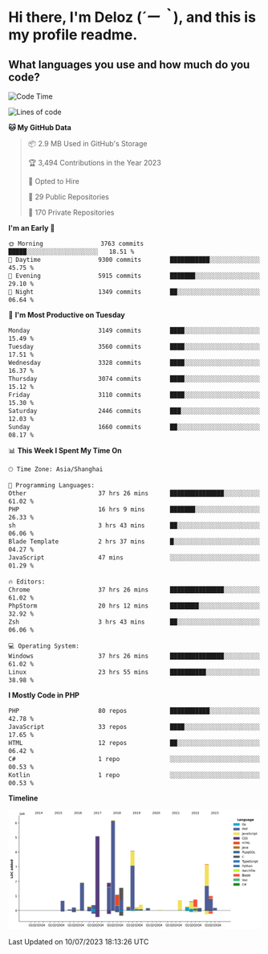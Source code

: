 # **Hi there, I'm Deloz (*´ー｀*), and this is my profile readme.**

## **What languages you use and how much do you code?**

<!--START_SECTION:waka-->
![Code Time](http://img.shields.io/badge/Code%20Time-1%2C877%20hrs-blue)

![Lines of code](https://img.shields.io/badge/From%20Hello%20World%20I%27ve%20Written-31.3%20million%20lines%20of%20code-blue)

**🐱 My GitHub Data** 

> 📦 2.9 MB Used in GitHub's Storage 
 > 
> 🏆 3,494 Contributions in the Year 2023
 > 
> 💼 Opted to Hire
 > 
> 📜 29 Public Repositories 
 > 
> 🔑 170 Private Repositories 
 > 
**I'm an Early 🐤** 

```text
🌞 Morning                3763 commits        █████░░░░░░░░░░░░░░░░░░░░   18.51 % 
🌆 Daytime                9300 commits        ███████████░░░░░░░░░░░░░░   45.75 % 
🌃 Evening                5915 commits        ███████░░░░░░░░░░░░░░░░░░   29.10 % 
🌙 Night                  1349 commits        ██░░░░░░░░░░░░░░░░░░░░░░░   06.64 % 
```
📅 **I'm Most Productive on Tuesday** 

```text
Monday                   3149 commits        ████░░░░░░░░░░░░░░░░░░░░░   15.49 % 
Tuesday                  3560 commits        ████░░░░░░░░░░░░░░░░░░░░░   17.51 % 
Wednesday                3328 commits        ████░░░░░░░░░░░░░░░░░░░░░   16.37 % 
Thursday                 3074 commits        ████░░░░░░░░░░░░░░░░░░░░░   15.12 % 
Friday                   3110 commits        ████░░░░░░░░░░░░░░░░░░░░░   15.30 % 
Saturday                 2446 commits        ███░░░░░░░░░░░░░░░░░░░░░░   12.03 % 
Sunday                   1660 commits        ██░░░░░░░░░░░░░░░░░░░░░░░   08.17 % 
```


📊 **This Week I Spent My Time On** 

```text
🕑︎ Time Zone: Asia/Shanghai

💬 Programming Languages: 
Other                    37 hrs 26 mins      ███████████████░░░░░░░░░░   61.02 % 
PHP                      16 hrs 9 mins       ███████░░░░░░░░░░░░░░░░░░   26.33 % 
sh                       3 hrs 43 mins       ██░░░░░░░░░░░░░░░░░░░░░░░   06.06 % 
Blade Template           2 hrs 37 mins       █░░░░░░░░░░░░░░░░░░░░░░░░   04.27 % 
JavaScript               47 mins             ░░░░░░░░░░░░░░░░░░░░░░░░░   01.29 % 

🔥 Editors: 
Chrome                   37 hrs 26 mins      ███████████████░░░░░░░░░░   61.02 % 
PhpStorm                 20 hrs 12 mins      ████████░░░░░░░░░░░░░░░░░   32.92 % 
Zsh                      3 hrs 43 mins       ██░░░░░░░░░░░░░░░░░░░░░░░   06.06 % 

💻 Operating System: 
Windows                  37 hrs 26 mins      ███████████████░░░░░░░░░░   61.02 % 
Linux                    23 hrs 55 mins      ██████████░░░░░░░░░░░░░░░   38.98 % 
```

**I Mostly Code in PHP** 

```text
PHP                      80 repos            ███████████░░░░░░░░░░░░░░   42.78 % 
JavaScript               33 repos            ████░░░░░░░░░░░░░░░░░░░░░   17.65 % 
HTML                     12 repos            ██░░░░░░░░░░░░░░░░░░░░░░░   06.42 % 
C#                       1 repo              ░░░░░░░░░░░░░░░░░░░░░░░░░   00.53 % 
Kotlin                   1 repo              ░░░░░░░░░░░░░░░░░░░░░░░░░   00.53 % 
```



**Timeline**

![Lines of Code chart](https://raw.githubusercontent.com/deloz/deloz/main/assets/bar_graph.png)


 Last Updated on 10/07/2023 18:13:26 UTC
<!--END_SECTION:waka-->
